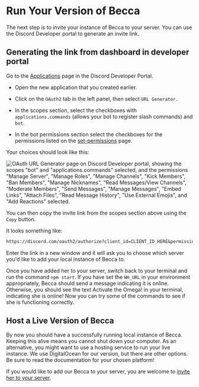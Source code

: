 # Run Your Version of Becca

The next step is to invite your instance of Becca to your server. You can use the Discord Developer portal to generate an invite link.

## Generating the link from dashboard in developer portal

Go to the [Applications](https://discord.com/developers/applications) page in the Discord Developer Portal.

- Open the new application that you created earlier.

- Click on the `OAuth2` tab in the left panel, then select `URL Generator`.

- In the scopes section, select the checkboxes with `applications.commands` (allows your bot to register slash commands) and `bot`.

- In the bot permissions section select the checkboxes for the permissions listed on the [set-permissions](./set-permissions.md) page.

Your choices should look like this:

![OAuth URL Generator page on Discord Developer portal, showing the scopes "bot" and "applications.commands" selected, and the permissions "Manage Server", "Manage Roles", "Manage Channels", "Kick Members", "Ban Members", "Manage Nicknames", "Read Messages/View Channels", "Moderate Members", "Send Messages", "Manage Messages", "Embed Links", "Attach Files", "Read Message History", "Use External Emojis", and "Add Reactions" selected.](https://cdn.nhcarrigan.com/discord/oauth.png)

You can then copy the invite link from the scopes section above using the `Copy` button.

It looks something like:

```txt
https://discord.com/oauth2/authorize?client_id=CLIENT_ID_HERE&permissions=INTEGER_CODE_HERE&scope=applications.commands%20bot
```

Enter the link in a new window and it will ask you to choose which server you'd like to add your local instance of Becca to.

Once you have added her to your server, switch back to your terminal and run the command `npm start`. If you have set the `WH_URL` in your environment appropriately, Becca should send a message indicating it is online. Otherwise, you should see the text Activate the Omega! in your terminal, indicating she is online! Now you can try some of the commands to see if she is functioning correctly.

## Host a Live Version of Becca

By now you should have a successfully running local instance of Becca. Keeping this alive means you cannot shut down your computer. As an alternative, you might want to use a hosting service to run your live instance. We use DigitalOcean for our version, but there are other options. Be sure to read the documentation for your chosen platform!

If you would like to add our Becca to your server, you are welcome to [invite her to your server](http://invite.beccalyria.com).
